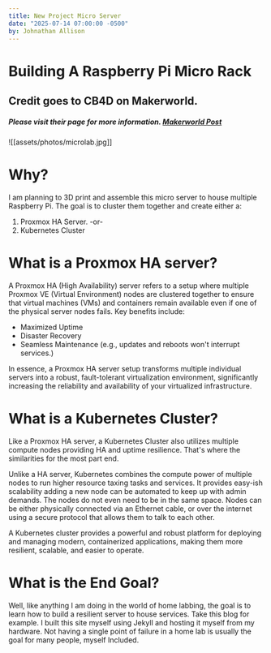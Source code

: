 ```yaml
---
title: New Project Micro Server
date: "2025-07-14 07:00:00 -0500"
by: Johnathan Allison
---
```


# Building A Raspberry Pi Micro Rack

## Credit goes to CB4D on Makerworld.
##### Please visit their page for more information. [Makerworld Post](https://makerworld.com/en/models/1062225-microlab-mini-modular-home-server-rack#profileId-1050648)




![[assets/photos/microlab.jpg]]

# Why?

I am planning to 3D print and assemble this micro server to house multiple Raspberry Pi. The goal is to cluster them together and create either a:
1. Proxmox HA Server.
-or-
2. Kubernetes Cluster

# What is a Proxmox HA server?

A Proxmox HA (High Availability) server refers to a setup where multiple Proxmox VE (Virtual Environment) nodes are clustered together to ensure that virtual machines (VMs) and containers remain available even if one of the physical server nodes fails. Key benefits include:

* Maximized Uptime
* Disaster Recovery
* Seamless Maintenance (e.g., updates and reboots won't interrupt services.)

In essence, a Proxmox HA server setup transforms multiple individual servers into a robust, fault-tolerant virtualization environment, significantly increasing the reliability and availability of your virtualized infrastructure.

# What is a Kubernetes Cluster?

Like a Proxmox HA server, a Kubernetes Cluster also utilizes multiple compute nodes providing HA and uptime resilience. That's where the similarities for the most part end. 

Unlike a HA server, Kubernetes combines the compute power of multiple nodes to run higher resource taxing tasks and services. It provides easy-ish scalability adding a new node can be automated to keep up with admin demands. The nodes do not even need to be in the same space. Nodes can be either physically connected via an Ethernet cable, or over the internet using a secure protocol that allows them to talk to each other. 

A Kubernetes cluster provides a powerful and robust platform for deploying and managing modern, containerized applications, making them more resilient, scalable, and easier to operate.

# What is the End Goal?

Well, like anything I am doing in the world of home labbing, the goal is to learn how to build a resilient server to house services. Take this blog for example. I built this site myself using Jekyll and hosting it myself from my hardware. Not having a single point of failure in a home lab is usually the goal for many people, myself Included. 